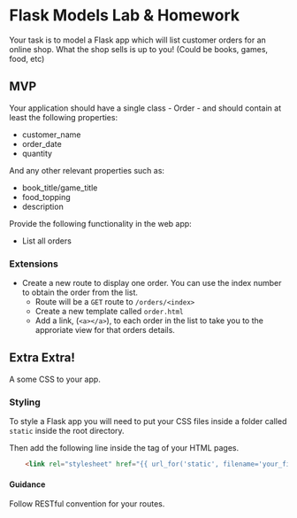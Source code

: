 # Flask Models Lab & Homework

Your task is to model a Flask app which will list customer orders for an online shop. What the shop sells is up to you! (Could be books, games, food, etc)

## MVP

Your application should have a single class - Order - and should contain at least the following properties:
* customer_name
* order_date
* quantity

And any other relevant properties such as:
* book_title/game_title
* food_topping
* description


Provide the following functionality in the web app:

* List all orders

### Extensions

* Create a new route to display one order. You can use the index number to obtain the order from the list. 
    * Route will be a `GET` route to `/orders/<index>`
    * Create a new template called `order.html`
    * Add a link, (`<a></a>`), to each order in the list to take you to the approriate view for that orders details.
    

## Extra Extra!

A some CSS to your app.

### Styling

To style a Flask app you will need to put your CSS files inside a folder called `static` inside the root directory.

Then add the following line inside the <HEAD> tag of your HTML pages.

```html
    <link rel="stylesheet" href="{{ url_for('static', filename='your_file_name.css') }}">
```


#### Guidance

Follow RESTful convention for your routes.



